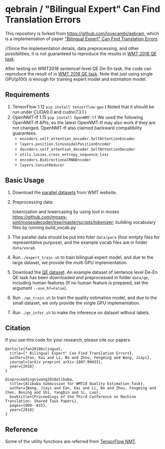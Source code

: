 # qebrain / "Bilingual Expert" Can Find Translation Errors

This repository is forked from https://github.com/lovecambi/qebrain, which is a implementation of paper ["Bilingual Expert" Can Find Translation Errors](https://arxiv.org/abs/1807.09433). 

//Since the implementation details, data preprocessing, and other possibilities, it is not guaranteed to reproduce the results in [WMT 2018 QE task](http://www.statmt.org/wmt18/quality-estimation-task.html#results).

After testing on WMT2018 sentencel-level QE De-En task, the code can reproduce the result of in [WMT 2018 QE task](http://www.statmt.org/wmt18/quality-estimation-task.html#results). Note that just using single GPU(p100) is enough for training expert model and estimation model.

## Requirements
1. TensorFlow 1.12 `pip install tensorflow-gpu` ( Noted that it should be run under CUDA9.0 and cudnn7.3.1 )
2. OpenNMT-tf 1.15 `pip install OpenNMT-tf`
We used the following OpenNMT-tf APIs, so the latest OpenNMT-tf may also work if they are not changed. OpenNMT-tf also claimed backward compatibility guarantees.
    * `encoders.self_attention_encoder.SelfAttentionEncoder`
    * `layers.position.SinusoidalPositionEncoder`
    * `decoders.self_attention_decoder.SelfAttentionDecoder`
    * `utils.losses.cross_entropy_sequence_loss`
    * `encoders.BidirectionalRNNEncoder`
    * `layers.ConcatReducer`

## Basic Usage
1. Download the [parallel datasets](http://www.statmt.org/wmt18/translation-task.html#download) from WMT website.
2. Preprocessing data:
      
      tokenization and lowercasing by using tool in moses  https://github.com/moses-smt/mosesdecoder/tree/master/scripts/tokenizer; 
      buliding vocabulary files by running build_vocab.py 
3. The parallel data should be put into foler `data/para` (four emtpty files for representative purpose), and the example vocab files are in folder `data/vocab`.
4. Run `./expert_train.sh` to train bilingual expert model, and due to the large dataset, we provide the multi GPU implementation.
5. Download the [QE dataset](https://lindat.mff.cuni.cz/repository/xmlui/handle/11372/LRT-2619). An example dataset of sentence level De-En QE task has been downloaded and preprocessed in folder `data/qe`, including human features (If no human feature is prepared, set the argument `--use_hf=False`). 
6. Run `./qe_train.sh` to train the quality estimation model, and due to the small dataset, we only provide the single GPU implementation.
7. Run `./qe_infer.sh` to make the inference on dataset without labels.

## Citation
If you use this code for your research, please cite our papers.
```
@article{fan2018bilingual,
  title={" Bilingual Expert" Can Find Translation Errors},
  author={Fan, Kai and Li, Bo and Zhou, Fengming and Wang, Jiayi},
  journal={arXiv preprint arXiv:1807.09433},
  year={2018}
}

@inproceedings{wang2018alibaba,
  title={Alibaba Submission for WMT18 Quality Estimation Task},
  author={Wang, Jiayi and Fan, Kai and Li, Bo and Zhou, Fengming and Chen, Boxing and Shi, Yangbin and Si, Luo},
  booktitle={Proceedings of the Third Conference on Machine Translation: Shared Task Papers},
  pages={809--815},
  year={2018}
}
```

## Reference
Some of the utility functions are referred from [TensorFlow NMT](https://github.com/tensorflow/nmt).
